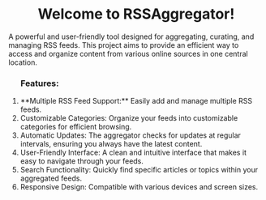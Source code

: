 <h1 align="center">Welcome to RSSAggregator!</h1>
  <p>A powerful and user-friendly tool designed for aggregating, curating, and managing RSS feeds. This project aims to provide an efficient way to access and organize content from various online sources in one central location.</p>
<ol>
<h3>Features:</h3>
<li>**Multiple RSS Feed Support:** Easily add and manage multiple RSS feeds.</li>
<li>Customizable Categories: Organize your feeds into customizable categories for efficient browsing.</li>
<li>Automatic Updates: The aggregator checks for updates at regular intervals, ensuring you always have the latest content.</li>
<li>User-Friendly Interface: A clean and intuitive interface that makes it easy to navigate through your feeds.</li>
<li>Search Functionality: Quickly find specific articles or topics within your aggregated feeds.</li>
<li>Responsive Design: Compatible with various devices and screen sizes.</li>
</ol>
